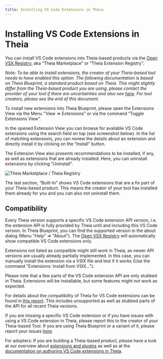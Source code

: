 ```yaml
---
title: Installing VS Code Extensions in Theia
---
```


# Installing VS Code Extensions in Theia

You can install VS Code extensions into Theia-based products via the [Open VSX Registry](https://open-vsx.org/), aka “Theia Marketplace” or “Theia Extension Registry”.

*Note: To be able to install extensions, the creator of your Theia-based tool needs to have enabled this option. The following documentation is based on Theia Blueprint, a standard product based on Theia. This might slightly differ from the Theia-based product you are using, please contact the provider of your tool if there are uncertainties and also see [here](/docs/user_getting_started/). For tool creators, please see the end of this document.*

To install new extensions into Theia Blueprint, please open the Extensions View via the Menu "View => Extensions" or via the command “Toggle Extensions View”.

In the opened Extension View you can browse for available VS Code extensions using the search field on top (see screenshot below). In the list of matching extensions, you can review the details about an extension and directly install it by clicking on the “Install” button.

The Extension View also presents recommendations to be installed, if any, as well as extensions that are already installed. Here, you can uninstall extensions by clicking “Uninstall”.

<img src="/theia-marketplace.gif" alt="Theia Marketplace / Theia Registry" style="max-width: 525px">

The last section, “Built-In” shows VS Code extensions that are a fix part of your Theia-based product. This means the creator of your tool has installed them already for you and you can also not uninstall them.

## Compatibility

Every Theia version supports a specific VS Code extension API version, i.e. the extension API is fully provided by Theia until and including this VS Code version. In Theia Blueprint, you can find the supported version in the about dialog (Menu "Help" => "About"). The [Open VSX Registry](https://open-vsx.org/) will automatically show compatible VS Code extensions only.

Extensions not listed as compatible might still work in Theia, as newer API versions are usually already partially implemented. In this case, you can manually install the extension via a VSIX file and test if it works (Use the command "Extensions: Install from VSIX...").

Please note that a few parts of the VS Code extension API are only stubbed in Theia. Extensions will be installable, but some features might not work as expected.

For details about the compatibility of Theia for VS Code extensions can be found in [this report](https://eclipse-theia.github.io/vscode-theia-comparator/status.html). This includes unsupported as well as stubbed parts of the API for all recent Theia versions.

If you are missing a specific VS Code extension or if you have issues with using a VS Code extension in Theia, please report this to the creator of your Theia-based Tool. If you are using Theia Blueprint or a variant of it, please report your issues [here](https://github.com/eclipse-theia/theia/issues/new?assignees=&labels=&template=bug_report.md).

For adopters: If you are building a Theia-based product, please have a look at our overview about [extensions and plugins](/docs/extensions/) as well as at the [documentation on authoring VS Code extensions in Theia](/docs/authoring_vscode_extensions/).
